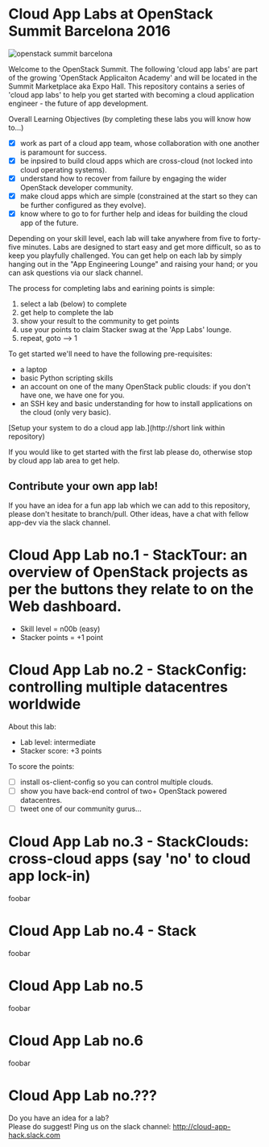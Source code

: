 # Cloud App Labs at OpenStack Summit Barcelona 2016

![openstack summit barcelona](https://www.sebastien-han.fr/blog/images/openstack-summit-2016-barcelona.jpg)

Welcome to the OpenStack Summit.  The following 'cloud app labs' are part of the growing 'OpenStack Applicaiton Academy' and will be located in the Summit Marketplace aka Expo Hall. This repository contains a series of 'cloud app labs' to help you get started with becoming a cloud application engineer - the future of app development.

Overall Learning Objectives (by completing these labs you will know how to...)
 - [x] work as part of a cloud app team, whose collaboration with one another is paramount for success.
 - [x] be inpsired to build cloud apps which are cross-cloud (not locked into cloud operating systems).
 - [x] understand how to recover from failure by engaging the wider OpenStack developer community.
 - [x] make cloud apps which are simple (constrained at the start so they can be further configured as they evolve).
 - [x] know where to go to for further help and ideas for building the cloud app of the future.

Depending on your skill level, each lab will take anywhere from five to forty-five minutes.
Labs are designed to start easy and get more difficult, so as to keep you playfully challenged.
You can get help on each lab by simply hanging out in the "App Engineering Lounge" and raising your hand; or you can ask questions via our slack channel.

The process for completing labs and earining points is simple:
 1. select a lab (below) to complete
 2. get help to complete the lab
 3. show your result to the community to get points
 4. use your points to claim Stacker swag at the 'App Labs' lounge.
 5. repeat, goto --> 1

To get started we'll need to have the following pre-requisites:
 * a laptop
 * basic Python scripting skills
 * an account on one of the many OpenStack public clouds: if you don't have one, we have one for you.
 * an SSH key and basic understanding for how to install applications on the cloud (only very basic).

[Setup your system to do a cloud app lab.](http://short link within repository)

If you would like to get started with the first lab please do, otherwise stop by cloud app lab area to get help.

## Contribute your own app lab!

If you have an idea for a fun app lab which we can add to this repository, please don't hesitate to branch/pull.  Other ideas, have a chat with fellow app-dev via the slack channel.

# Cloud App Lab no.1 - StackTour: an overview of OpenStack projects as per the buttons they relate to on the Web dashboard.

 - Skill level = n00b (easy)
 - Stacker points = +1 point

# Cloud App Lab no.2 - StackConfig: controlling multiple datacentres worldwide
About this lab:
 - Lab level: intermediate
 - Stacker score: +3 points

To score the points:
 - [ ] install os-client-config so you can control multiple clouds.
 - [ ] show you have back-end control of two+ OpenStack powered datacentres.
 - [ ] tweet one of our community gurus...

# Cloud App Lab no.3 - StackClouds: cross-cloud apps (say 'no' to cloud app lock-in)

foobar

# Cloud App Lab no.4 - Stack

foobar

# Cloud App Lab no.5

foobar

# Cloud App Lab no.6

foobar

# Cloud App Lab no.???

Do you have an idea for a lab?  
Please do suggest!
Ping us on the slack channel: http://cloud-app-hack.slack.com



